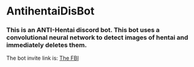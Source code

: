 # AntihentaiDisBot

### This is an ANTI-Hentai discord bot. This bot uses a convolutional neural network to detect images of hentai and immediately deletes them.

The bot invite link is: [The FBI](https://discord.com/api/oauth2/authorize?client_id=872631433276051456&permissions=76800&scope=bot)
